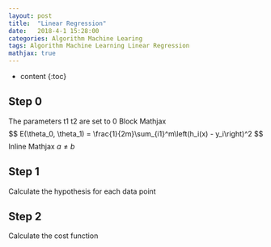 ```yaml
---
layout: post
title:  "Linear Regression"
date:   2018-4-1 15:28:00
categories: Algorithm Machine Learing
tags: Algorithm Machine Learning Linear Regression
mathjax: true
---
```


* content
{:toc}

## Step 0
The parameters t1 t2 are set to 0
Block Mathjax 
$$
E(\theta_0, \theta_1) = \frac{1}{2m}\sum_{i1}^m\left(h_i(x) - y_i\right)^2
$$
Inline Mathjax $a \neq b$

## Step 1
Calculate the hypothesis for each data point



## Step 2
Calculate the cost function

